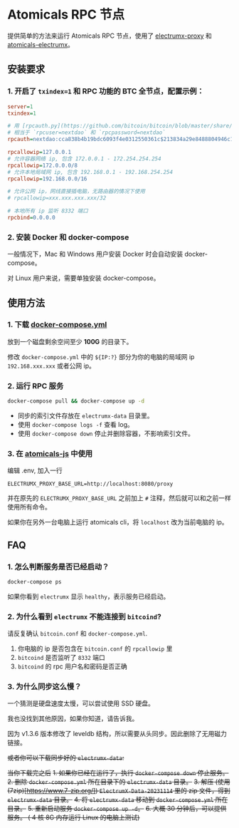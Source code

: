# Atomicals RPC 节点

提供简单的方法来运行 Atomicals RPC 节点，使用了 [electrumx-proxy](https://github.com/atomicals/electrumx-proxy) 和 [atomicals-electrumx](https://github.com/atomicals/atomicals-electrumx)。


## 安装要求

### 1. 开启了 `txindex=1` 和 RPC 功能的 BTC 全节点，配置示例：

```ini
server=1
txindex=1

# 用 [rpcauth.py](https://github.com/bitcoin/bitcoin/blob/master/share/rpcauth/rpcauth.py) 生成
# 相当于 `rpcuser=nextdao` 和 `rpcpassword=nextdao`
rpcauth=nextdao:cca838b4b19bdc6093f4e0312550361c$213834a29e8488804946c196781059a7ee0ac2b48dbf896b4c6852060d9d83dd

rpcallowip=127.0.0.1
# 允许容器网络 ip, 包含 172.0.0.1 - 172.254.254.254
rpcallowip=172.0.0.0/8
# 允许本地局域网 ip, 包含 192.168.0.1 - 192.168.254.254
rpcallowip=192.168.0.0/16

# 允许公网 ip，网线直接插电脑，无路由器的情况下使用
# rpcallowip=xxx.xxx.xxx.xxx/32

# 本地所有 ip 监听 8332 端口
rpcbind=0.0.0.0
```

### 2. 安装 Docker 和 docker-compose

一般情况下，Mac 和 Windows 用户安装 Docker 时会自动安装 docker-compose。

对 Linux 用户来说，需要单独安装 docker-compose。

## 使用方法

### 1. 下载 [docker-compose.yml](https://github.com/Next-DAO/atomicals-electrumx-proxy-docker/raw/main/docker-compose.yml)

放到一个磁盘剩余空间至少 **100G** 的目录下。

修改 `docker-compose.yml` 中的 `${IP:?}` 部分为你的电脑的局域网 ip `192.168.xxx.xxx` 或者公网 ip。

### 2. 运行 RPC 服务

```bash
docker-compose pull && docker-compose up -d
```

- 同步的索引文件存放在 `electrumx-data` 目录里。
- 使用 `docker-compose logs -f` 查看 log。
- 使用 `docker-compose down` 停止并删除容器，不影响索引文件。

### 3. 在 [atomicals-js](https://github.com/atomicals/atomicals-js) 中使用

编辑 .env, 加入一行

```
ELECTRUMX_PROXY_BASE_URL=http://localhost:8080/proxy
```

并在原先的 `ELECTRUMX_PROXY_BASE_URL` 之前加上 `#` 注释，然后就可以和之前一样使用所有命令。

如果你在另外一台电脑上运行 atomicals cli，将 `localhost` 改为当前电脑的 ip。

## FAQ

### 1. 怎么判断服务是否已经启动？

```bash
docker-compose ps
```

如果你看到 `electrumx` 显示 `healthy`，表示服务已经启动。

### 2. 为什么看到 `electrumx` 不能连接到 `bitcoind`?

请反复确认 `bitcoin.conf` 和 `docker-compose.yml`.

1. 你电脑的 ip 是否包含在 `bitcoin.conf` 的 `rpcallowip` 里
2. `bitcoind` 是否监听了 `8332` 端口
3. `bitcoind` 的 rpc 用户名和密码是否正确

### 3. 为什么同步这么慢？

一个猜测是硬盘速度太慢，可以尝试使用 SSD 硬盘。

我也没找到其他原因，如果你知道，请告诉我。

因为 v1.3.6 版本修改了 leveldb 结构，所以需要从头同步。因此删除了无用磁力链接。

~~或者你可以下载同步好的  `electrumx-data`:~~

~~当你下载完之后~~
~~1. 如果你已经在运行了，执行 `docker-compose down` 停止服务。~~
~~2. 删除 `docker-compose.yml` 所在目录下的 `electrumx-data` 目录。~~
~~3. 解压 (使用 (7zip)[https://www.7-zip.org/]) `ElectrumX-Data-20231114` 里的 zip 文件，得到 `electrumx-data` 目录。~~
~~4. 将 `electrumx-data` 移动到 `docker-compose.yml` 所在目录。~~
~~5. 重新启动服务 `docker-compose up -d`。~~
~~6. 大概 30 分钟后，可以提供服务。 ( 4 核 8G 内存运行 Linux 的电脑上测试)~~

